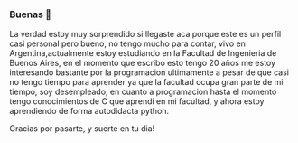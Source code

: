 ### Buenas 👋

La verdad estoy muy sorprendido si llegaste aca porque este es un perfil casi personal pero bueno, no tengo mucho para contar, vivo en Argentina,actualmente estoy estudiando en la Facultad de Ingenieria de Buenos Aires, en el momento que escribo esto tengo 20 años me estoy interesando bastante por la programacion ultimamente a pesar de que casi no tengo tiempo para aprender ya que la facultad ocupa gran parte de mi tiempo, soy desempleado, en cuanto a programacion hasta el momento tengo conocimientos de C que aprendi en mi facultad, y ahora estoy aprendiendo de forma autodidacta python.

Gracias por pasarte, y suerte en tu dia!
